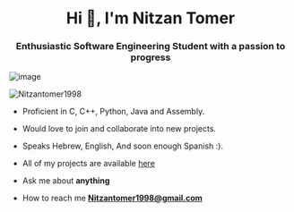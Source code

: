 <h1 align="center">Hi 👋, I'm Nitzan Tomer </h1>
<h3 align="center">Enthusiastic Software Engineering Student with a passion to progress</h3>

![image](https://github.com/saadeghi/saadeghi/blob/master/dino.gif)

<p align="left">
<img src="https://komarev.com/ghpvc/?username=Nitzantomer1998" alt="Nitzantomer1998" />

 

- Proficient in C, C++, Python, Java and Assembly.
    
- Would love to join and collaborate into new projects.
  
- Speaks Hebrew, English, And soon enough Spanish :).

- All of my projects are available  [here](https://github.com/Nitzantomer1998?tab=repositories)

- Ask me about **anything**

- How to reach me **Nitzantomer1998@gmail.com**  
